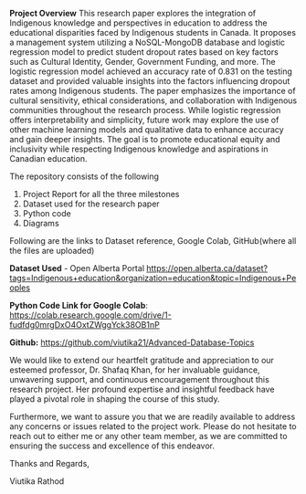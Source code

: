**Project Overview**
This research paper explores the integration of Indigenous knowledge and perspectives in education to address the educational disparities faced by Indigenous students in Canada. It proposes a management system utilizing a NoSQL-MongoDB database and logistic regression model to predict student dropout rates based on key factors such as Cultural Identity, Gender, Government Funding, and more. The logistic regression model achieved an accuracy rate of 0.831 on the testing dataset and provided valuable insights into the factors influencing dropout rates among Indigenous students. The paper emphasizes the importance of cultural sensitivity, ethical considerations, and collaboration with Indigenous communities throughout the research process. While logistic regression offers interpretability and simplicity, future work may explore the use of other machine learning models and qualitative data to enhance accuracy and gain deeper insights. The goal is to promote educational equity and inclusivity while respecting Indigenous knowledge and aspirations in Canadian education.

The repository consists of the following
1. Project Report for all the three milestones
2. Dataset used for the research paper
3. Python code
4. Diagrams

Following are the links to Dataset reference, Google Colab, GitHub(where all the files are uploaded)

**Dataset Used** - Open Alberta Portal https://open.alberta.ca/dataset?tags=Indigenous+education&organization=education&topic=Indigenous+Peoples

**Python Code Link for Google Colab**: https://colab.research.google.com/drive/1-fudfdg0mrgDxO4OxtZWggYck38OB1nP

**Github:** https://github.com/viutika21/Advanced-Database-Topics

We would like to extend our heartfelt gratitude and appreciation to our esteemed professor, Dr. Shafaq Khan, for her invaluable guidance, unwavering support, and continuous encouragement throughout this research project. Her profound expertise and insightful feedback have played a pivotal role in shaping the course of this study.

Furthermore, we want to assure you that we are readily available to address any concerns or issues related to the project work. Please do not hesitate to reach out to either me or any other team member, as we are committed to ensuring the success and excellence of this endeavor.

Thanks and Regards,

Viutika Rathod
